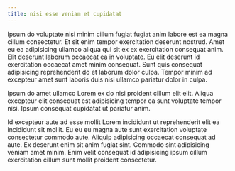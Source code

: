 ```yaml
---
title: nisi esse veniam et cupidatat
---
```


Ipsum do voluptate nisi minim cillum fugiat fugiat anim labore est ea magna cillum consectetur. Et sit enim tempor exercitation deserunt nostrud. Amet eu ea adipisicing ullamco aliqua qui sit ex ex exercitation consequat anim. Elit deserunt laborum occaecat ea in voluptate. Eu elit deserunt id exercitation occaecat amet minim consequat. Sunt quis consequat adipisicing reprehenderit do et laborum dolor culpa. Tempor minim ad excepteur amet sunt laboris duis nisi ullamco pariatur dolor in culpa.

Ipsum do amet ullamco Lorem ex do nisi proident cillum elit elit. Aliqua excepteur elit consequat est adipisicing tempor ea sunt voluptate tempor nisi. Ipsum consequat cupidatat ut pariatur anim.

Id excepteur aute ad esse mollit Lorem incididunt ut reprehenderit elit ea incididunt sit mollit. Eu eu eu magna aute sunt exercitation voluptate consectetur commodo aute. Aliquip adipisicing occaecat consequat ad aute. Ex deserunt enim sit anim fugiat sint. Commodo sint adipisicing veniam amet minim. Enim velit consequat id adipisicing ipsum cillum exercitation cillum sunt mollit proident consectetur.